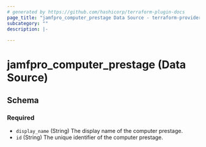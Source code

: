 ```yaml
---
# generated by https://github.com/hashicorp/terraform-plugin-docs
page_title: "jamfpro_computer_prestage Data Source - terraform-provider-jamfpro"
subcategory: ""
description: |-
  
---
```


# jamfpro_computer_prestage (Data Source)





<!-- schema generated by tfplugindocs -->
## Schema

### Required

- `display_name` (String) The display name of the computer prestage.
- `id` (String) The unique identifier of the computer prestage.
